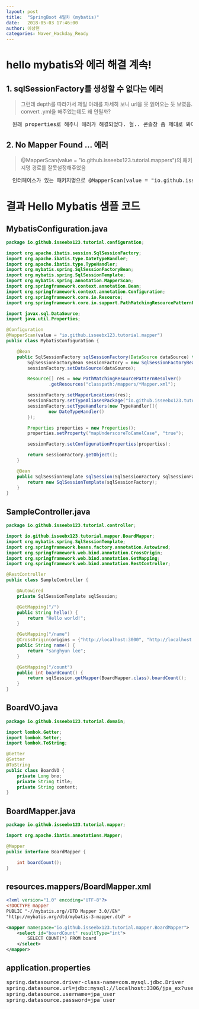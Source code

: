 ```yaml
---
layout: post
title:  "SpringBoot 4일차 (mybatis)"
date:   2018-05-03 17:46:00
author: 이상현
categories: Naver_Hackday_Ready
---
```


# hello mybatis와 에러 해결 계속!
## 1. sqlSessionFactory를 생성할 수 없다는 에러
> 그런데 depth를 따라가서 제일 아래를 자세히 보니 url을 못 읽어오는 듯 보였음. <br/>
> convert .yml을 해주었는데도 왜 안될까?
<pre>
  원래 properties로 해주니 에러가 해결되었다. 헐.. 콘솔창 좀 제대로 봐야할듯.
</pre>

## 2. No Mapper Found ... 에러
> @MapperScan(value = "io.github.isseebx123.tutorial.mappers")의 패키지명 경로를 잘못설정해주었음
<pre>
  인터페이스가 있는 패키지명으로 @MapperScan(value = "io.github.isseebx123.tutorial.mapper") 다시설정.
</pre>

# 결과 Hello Mybatis 샘플 코드
## MybatisConfiguration.java
```java
package io.github.isseebx123.tutorial.configuration;

import org.apache.ibatis.session.SqlSessionFactory;
import org.apache.ibatis.type.DateTypeHandler;
import org.apache.ibatis.type.TypeHandler;
import org.mybatis.spring.SqlSessionFactoryBean;
import org.mybatis.spring.SqlSessionTemplate;
import org.mybatis.spring.annotation.MapperScan;
import org.springframework.context.annotation.Bean;
import org.springframework.context.annotation.Configuration;
import org.springframework.core.io.Resource;
import org.springframework.core.io.support.PathMatchingResourcePatternResolver;

import javax.sql.DataSource;
import java.util.Properties;

@Configuration
@MapperScan(value = "io.github.isseebx123.tutorial.mapper")
public class MybatisConfiguration {

    @Bean
    public SqlSessionFactory sqlSessionFactory(DataSource dataSource) throws Exception {
        SqlSessionFactoryBean sessionFactory = new SqlSessionFactoryBean();
        sessionFactory.setDataSource(dataSource);

        Resource[] res = new PathMatchingResourcePatternResolver()
                .getResources("classpath:/mappers/*Mapper.xml");

        sessionFactory.setMapperLocations(res);
        sessionFactory.setTypeAliasesPackage("io.github.isseebx123.tutorial.domain");
        sessionFactory.setTypeHandlers(new TypeHandler[]{
                new DateTypeHandler()
        });

        Properties properties = new Properties();
        properties.setProperty("mapUnderscoreToCamelCase", "true");

        sessionFactory.setConfigurationProperties(properties);

        return sessionFactory.getObject();
    }

    @Bean
    public SqlSessionTemplate sqlSession(SqlSessionFactory sqlSessionFactory) {
        return new SqlSessionTemplate(sqlSessionFactory);
    }
}
```

## SampleController.java
```java
package io.github.isseebx123.tutorial.controller;

import io.github.isseebx123.tutorial.mapper.BoardMapper;
import org.mybatis.spring.SqlSessionTemplate;
import org.springframework.beans.factory.annotation.Autowired;
import org.springframework.web.bind.annotation.CrossOrigin;
import org.springframework.web.bind.annotation.GetMapping;
import org.springframework.web.bind.annotation.RestController;

@RestController
public class SampleController {

    @Autowired
    private SqlSessionTemplate sqlSession;

    @GetMapping("/")
    public String hello() {
        return "Hello world!";
    }

    @GetMapping("/name")
    @CrossOrigin(origins = {"http://localhost:3000", "http://localhost:5000"})
    public String name() {
        return "sanghyun lee";
    }

    @GetMapping("/count")
    public int boardCount() {
        return sqlSession.getMapper(BoardMapper.class).boardCount();
    }
}
```

## BoardVO.java
```java
package io.github.isseebx123.tutorial.domain;

import lombok.Getter;
import lombok.Setter;
import lombok.ToString;

@Getter
@Setter
@ToString
public class BoardVO {
    private Long bno;
    private String title;
    private String content;
}
```

## BoardMapper.java
```java
package io.github.isseebx123.tutorial.mapper;

import org.apache.ibatis.annotations.Mapper;

@Mapper
public interface BoardMapper {

    int boardCount();
}
```

## resources.mappers/BoardMapper.xml
```xml
<?xml version="1.0" encoding="UTF-8"?>
<!DOCTYPE mapper
PUBLIC "-//mybatis.org//DTD Mapper 3.0//EN"
"http://mybatis.org/dtd/mybatis-3-mapper.dtd" >

<mapper namespace="io.github.isseebx123.tutorial.mapper.BoardMapper">
    <select id="boardCount" resultType="int">
        SELECT COUNT(*) FROM board
    </select>
</mapper>
```

## application.properties
<pre>
spring.datasource.driver-class-name=com.mysql.jdbc.Driver
spring.datasource.url=jdbc:mysql://localhost:3306/jpa_ex?useSSL=false&characterEncoding=utf8
spring.datasource.username=jpa_user
spring.datasource.password=jpa_user
</pre>
